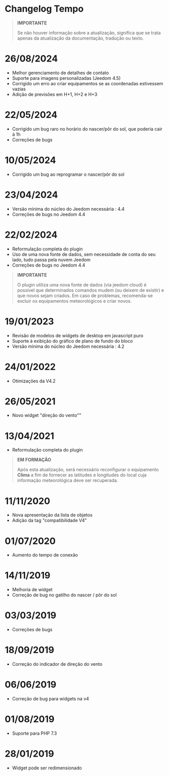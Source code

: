 # Changelog Tempo

>**IMPORTANTE**
>
>Se não houver informação sobre a atualização, significa que se trata apenas da atualização da documentação, tradução ou texto.

# 26/08/2024

- Melhor gerenciamento de detalhes de contato
- Suporte para imagens personalizadas (Jeedom 4.5)
- Corrigido um erro ao criar equipamentos se as coordenadas estivessem vazias
- Adição de previsões em H+1, H+2 e H+3

# 22/05/2024

- Corrigido um bug raro no horário do nascer/pôr do sol, que poderia cair à 1h
- Correções de bugs

# 10/05/2024

- Corrigido um bug ao reprogramar o nascer/pôr do sol

# 23/04/2024

- Versão mínima do núcleo do Jeedom necessária : 4.4
- Correções de bugs no Jeedom 4.4

# 22/02/2024

- Reformulação completa do plugin
- Uso de uma nova fonte de dados, sem necessidade de conta do seu lado, tudo passa pela nuvem Jeedom
- Correções de bugs no Jeedom 4.4

>**IMPORTANTE**
>
>O plugin utiliza uma nova fonte de dados (via jeedom cloud) é possível que determinados comandos mudem (ou deixem de existir) e que novos sejam criados. Em caso de problemas, recomenda-se excluir os equipamentos meteorológicos e criar novos.

# 19/01/2023

- Revisão de modelos de widgets de desktop em javascript puro
- Suporte à exibição do gráfico de plano de fundo do bloco
- Versão mínima do núcleo do Jeedom necessária : 4.2

# 24/01/2022

- Otimizações da V4.2

# 26/05/2021

- Novo widget "direção do vento""

# 13/04/2021

- Reformulação completa do plugin

>**EM FORMAÇÃO**
>
>Após esta atualização, será necessário reconfigurar o equipamento **Clima** a fim de fornecer as latitudes e longitudes do local cuja informação meteorológica deve ser recuperada.

# 11/11/2020

- Nova apresentação da lista de objetos
- Adição da tag "compatibilidade V4"

# 01/07/2020

- Aumento do tempo de conexão

# 14/11/2019

- Melhoria de widget
- Correção de bug no gatilho do nascer / pôr do sol

# 03/03/2019

- Correções de bugs

# 18/09/2019

- Correção do indicador de direção do vento

# 06/06/2019

- Correção de bug para widgets na v4

# 01/08/2019

- Suporte para PHP 7.3

# 28/01/2019

- Widget pode ser redimensionado
